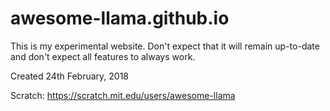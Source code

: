 # awesome-llama.github.io
This is my experimental website. Don't expect that it will remain up-to-date and don't expect all features to always work.

Created 24th February, 2018

Scratch: https://scratch.mit.edu/users/awesome-llama
